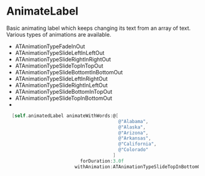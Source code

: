 AnimateLabel
==========================================
Basic animating label which keeps changing its text from an array of text. Various types of animations are available.

* ATAnimationTypeFadeInOut
* ATAnimationTypeSlideLeftInLeftOut
* ATAnimationTypeSlideRightInRightOut
* ATAnimationTypeSlideTopInTopOut
* ATAnimationTypeSlideBottomtInBottomOut
* ATAnimationTypeSlideLeftInRightOut
* ATAnimationTypeSlideRightInLeftOut
* ATAnimationTypeSlideBottomInTopOut
* ATAnimationTypeSlideTopInBottomOut
* 

```objective-c
  [self.animatedLabel animateWithWords:@[
                                         @"Alabama",
                                         @"Alaska",
                                         @"Arizona",
                                         @"Arkansas",
                                         @"California",
                                         @"Colorado"
                                       ]
                           forDuration:3.0f
                         withAnimation:ATAnimationTypeSlideTopInBottomOut];
```
